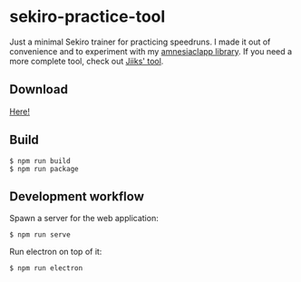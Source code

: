 # sekiro-practice-tool

Just a minimal Sekiro trainer for practicing speedruns. I made it out of convenience and to experiment with my [amnesiaclapp library](https://github.com/veeenu/amnesiaclapp). If you need a more complete tool, check out [Jiiks' tool](https://github.com/Jiiks/Sekiro.SpeedrunUtility).

## Download

[Here!](https://github.com/veeenu/sekiro-practice-tool/releases)

## Build

```
$ npm run build
$ npm run package
```

## Development workflow

Spawn a server for the web application:

```
$ npm run serve
```

Run electron on top of it:

```
$ npm run electron
```
